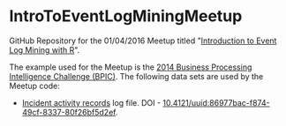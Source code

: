 # IntroToEventLogMiningMeetup

GitHub Repository for the 01/04/2016 Meetup titled "[Introduction to Event Log Mining with R](https://www.meetup.com/data-science-dojo/events/235913034/)".

The example used for the Meetup is the [2014 Business Processing Intelligence Challenge (BPIC)](http://www.win.tue.nl/bpi/doku.php?id=2014:challenge). The following data sets are used by the Meetup code:

* [Incident activity records](http://www.win.tue.nl/bpi/lib/exe/fetch.php?media=2014:detail_incident_activity.zip) log file. DOI - [10.4121/uuid:86977bac-f874-49cf-8337-80f26bf5d2ef](http://dx.doi.org/10.4121/uuid:86977bac-f874-49cf-8337-80f26bf5d2ef).


